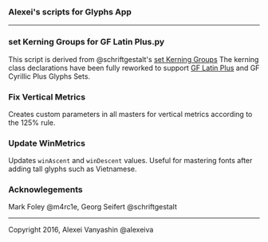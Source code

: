 ### Alexei's scripts for Glyphs App

---

### set Kerning Groups for GF Latin Plus.py

This script is derived from @schriftgestalt's [set Kerning Groups][1]
The kerning class declarations have been fully reworked to support [GF Latin Plus][2] and GF Cyrillic Plus Glyphs Sets. 
 
### Fix Vertical Metrics
Creates custom parameters in all masters for vertical metrics according to the 125% rule. 

### Update WinMetrics
Updates `winAscent` and `winDescent` values. Useful for mastering fonts after adding tall glyphs such as Vietnamese. 
 
[1]: https://github.com/schriftgestalt/Glyphs-Scripts/blob/master/Metrics%20%26%20Classes/set%20Kerning%20Groups.py

[2]: https://github.com/google/fonts/tree/master/tools/encodings/GF%202016%20Glyph%20Sets

### Acknowlegements
Mark Foley @m4rc1e, Georg Seifert @schriftgestalt

---
Copyright 2016, Alexei Vanyashin @alexeiva
